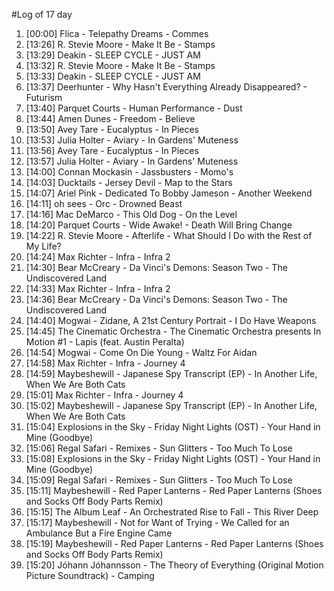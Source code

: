 #Log of 17 day

1. [00:00] Flica - Telepathy Dreams - Commes
1. [13:26] R. Stevie Moore - Make It Be - Stamps
1. [13:29] Deakin - SLEEP CYCLE - JUST AM
1. [13:32] R. Stevie Moore - Make It Be - Stamps
1. [13:33] Deakin - SLEEP CYCLE - JUST AM
1. [13:37] Deerhunter - Why Hasn't Everything Already Disappeared? - Futurism
1. [13:40] Parquet Courts - Human Performance - Dust
1. [13:44] Amen Dunes - Freedom - Believe
1. [13:50] Avey Tare - Eucalyptus - In Pieces
1. [13:53] Julia Holter - Aviary - In Gardens' Muteness
1. [13:56] Avey Tare - Eucalyptus - In Pieces
1. [13:57] Julia Holter - Aviary - In Gardens' Muteness
1. [14:00] Connan Mockasin - Jassbusters - Momo's
1. [14:03] Ducktails - Jersey Devil - Map to the Stars
1. [14:07] Ariel Pink - Dedicated To Bobby Jameson - Another Weekend
1. [14:11] oh sees - Orc - Drowned Beast
1. [14:16] Mac DeMarco - This Old Dog - On the Level
1. [14:20] Parquet Courts - Wide Awake! - Death Will Bring Change
1. [14:22] R. Stevie Moore - Afterlife - What Should I Do with the Rest of My Life?
1. [14:24] Max Richter - Infra - Infra 2
1. [14:30] Bear McCreary - Da Vinci's Demons: Season Two - The Undiscovered Land
1. [14:33] Max Richter - Infra - Infra 2
1. [14:36] Bear McCreary - Da Vinci's Demons: Season Two - The Undiscovered Land
1. [14:40] Mogwai - Zidane, A 21st Century Portrait - I Do Have Weapons
1. [14:45] The Cinematic Orchestra - The Cinematic Orchestra presents In Motion #1 - Lapis (feat. Austin Peralta)
1. [14:54] Mogwai - Come On Die Young - Waltz For Aidan
1. [14:58] Max Richter - Infra - Journey 4
1. [14:59] Maybeshewill - Japanese Spy Transcript (EP) - In Another Life, When We Are Both Cats
1. [15:01] Max Richter - Infra - Journey 4
1. [15:02] Maybeshewill - Japanese Spy Transcript (EP) - In Another Life, When We Are Both Cats
1. [15:04] Explosions in the Sky - Friday Night Lights (OST) - Your Hand in Mine (Goodbye)
1. [15:06] Regal Safari - Remixes - Sun Glitters - Too Much To Lose
1. [15:08] Explosions in the Sky - Friday Night Lights (OST) - Your Hand in Mine (Goodbye)
1. [15:09] Regal Safari - Remixes - Sun Glitters - Too Much To Lose
1. [15:11] Maybeshewill - Red Paper Lanterns - Red Paper Lanterns (Shoes and Socks Off Body Parts Remix)
1. [15:15] The Album Leaf - An Orchestrated Rise to Fall - This River Deep
1. [15:17] Maybeshewill - Not for Want of Trying - We Called for an Ambulance But a Fire Engine Came
1. [15:19] Maybeshewill - Red Paper Lanterns - Red Paper Lanterns (Shoes and Socks Off Body Parts Remix)
1. [15:20] Jóhann Jóhannsson - The Theory of Everything (Original Motion Picture Soundtrack) - Camping
